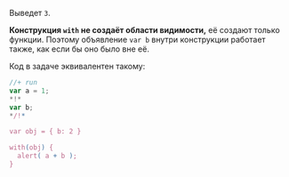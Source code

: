 Выведет `3`.

**Конструкция `with` не создаёт области видимости,** её создают только функции. Поэтому объявление `var b` внутри конструкции работает также, как если бы оно было вне её.

Код в задаче эквивалентен такому:

```js
//+ run
var a = 1;
*!*
var b;
*/!*

var obj = { b: 2 }

with(obj) {
  alert( a + b );
}
```

